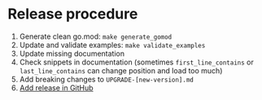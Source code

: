 # Release procedure

1. Generate clean go.mod: `make generate_gomod`
2. Update and validate examples: `make validate_examples`
3. Update missing documentation
4. Check snippets in documentation (sometimes `first_line_contains` or `last_line_contains` can change position and load too much)
5. Add breaking changes to `UPGRADE-[new-version].md`
6. [Add release in GitHub](https://github.com/ThreeDotsLabs/watermill/releases)
